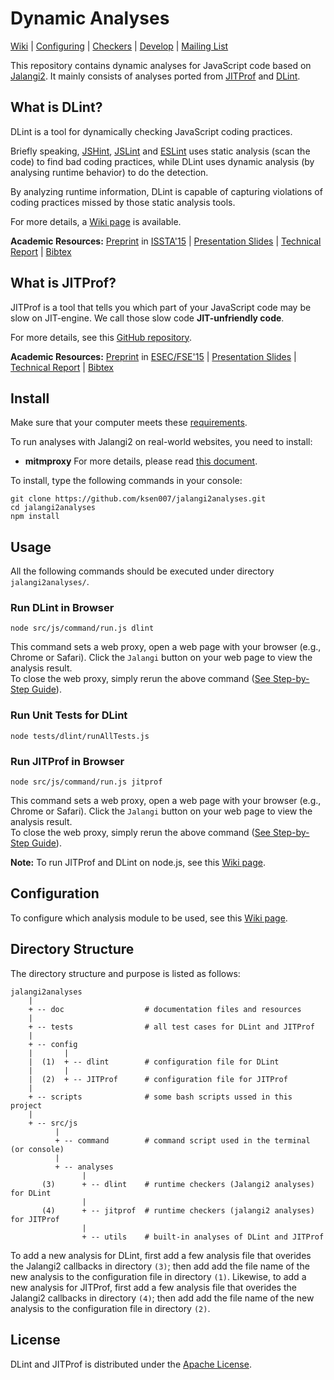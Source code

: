 # Dynamic Analyses 


[Wiki](https://github.com/ksen007/jalangi2analyses/wiki) | [Configuring](https://github.com/ksen007/jalangi2analyses/wiki/Configuration) | [Checkers](https://github.com/Berkeley-Correctness-Group/DLint/wiki/DLint-Checkers) | [Develop](https://github.com/ksen007/jalangi2analyses/wiki/Developer-Guide) | [Mailing List](https://groups.google.com/forum/#!forum/dlint)

This repository contains dynamic analyses for JavaScript code based on [Jalangi2](https://github.com/Samsung/jalangi2). It mainly consists of analyses ported from [JITProf](https://github.com/Berkeley-Correctness-Group/JITProf) and [DLint](https://github.com/Berkeley-Correctness-Group/DLint).

What is DLint?
--------------

DLint is a tool for dynamically checking JavaScript coding practices.

Briefly speaking, [JSHint](http://jshint.com/), [JSLint](http://www.jslint.com/) and [ESLint](http://eslint.org/) uses static analysis (scan the code) to find bad coding practices, while DLint uses dynamic analysis (by analysing runtime behavior) to do the detection.

By analyzing runtime information, DLint is capable of capturing violations of coding practices missed by those static analysis tools.
<!---
(See an [online demo](https://www.eecs.berkeley.edu/~gongliang13/jalangi_ff/demo_integrated.htm) of dynamic analysis.)
-->

For more details, a [Wiki page](https://github.com/Berkeley-Correctness-Group/DLint/wiki) is available.

**Academic Resources:** [Preprint](http://mp.binaervarianz.de/issta2015.pdf) in [ISSTA'15](http://issta2015.cs.uoregon.edu/) | [Presentation Slides](http://jacksongl.github.io/files/dlint_slides.pdf) | [Technical Report](http://www.eecs.berkeley.edu/Pubs/TechRpts/2015/EECS-2015-5.pdf) | [Bibtex](http://mp.binaervarianz.de/issta2015.html)

What is JITProf?
----------------
JITProf is a tool that tells you which part of your JavaScript code may be slow on JIT-engine. We call those slow code **JIT-unfriendly code**.  

For more details, see this [GitHub repository](https://github.com/Berkeley-Correctness-Group/JITProf).

**Academic Resources:** [Preprint](http://www.cs.berkeley.edu/~ksen/papers/jitprof.pdf) in [ESEC/FSE'15](http://esec-fse15.dei.polimi.it/) | [Presentation Slides](http://mp.binaervarianz.de/fse2015_slides.pdf) | [Technical Report](http://www.eecs.berkeley.edu/Pubs/TechRpts/2014/EECS-2014-144.pdf) | [Bibtex](http://mp.binaervarianz.de/fse2015.html)


Install
--------------

Make sure that your computer meets these [requirements](https://github.com/ksen007/jalangi2analyses/wiki/Requirements-for-Running).  

To run analyses with Jalangi2 on real-world websites, you need to install:

 * **mitmproxy** For more details, please read [this document](https://github.com/ksen007/jalangi2analyses/wiki/Install-mitmproxy-and-Certificates).

To install, type the following commands in your console:
```
git clone https://github.com/ksen007/jalangi2analyses.git
cd jalangi2analyses
npm install
```

Usage
--------------
All the following commands should be executed under directory ```jalangi2analyses/```.

### Run DLint in Browser
```
node src/js/command/run.js dlint
```
This command sets a web proxy, open a web page with your browser (e.g., Chrome or Safari).
Click the ```Jalangi``` button on your web page to view the analysis result.  
To close the web proxy, simply rerun the above command ([See Step-by-Step Guide](https://github.com/ksen007/jalangi2analyses/wiki/Run-Analyses-in-Browser)).

### Run Unit Tests for DLint
```
node tests/dlint/runAllTests.js 
```

### Run JITProf in Browser
```
node src/js/command/run.js jitprof
```
This command sets a web proxy, open a web page with your browser (e.g., Chrome or Safari).
Click the ```Jalangi``` button on your web page to view the analysis result.  
To close the web proxy, simply rerun the above command ([See Step-by-Step Guide](https://github.com/ksen007/jalangi2analyses/wiki/Run-Analyses-in-Browser)).

**Note:** To run JITProf and DLint on node.js, see this [Wiki page](https://github.com/ksen007/jalangi2analyses/wiki/Commands).

Configuration
----------------
To configure which analysis module to be used, see this [Wiki page](https://github.com/ksen007/jalangi2analyses/wiki/Configuration).


Directory Structure
----------------

The directory structure and purpose is listed as follows:

```
jalangi2analyses
    |
    + -- doc                  # documentation files and resources
    |
    + -- tests                # all test cases for DLint and JITProf
    |
    + -- config
    |       |
    |  (1)  + -- dlint        # configuration file for DLint
    |       |
    |  (2)  + -- JITProf      # configuration file for JITProf
    |
    + -- scripts              # some bash scripts ussed in this project
    |
    + -- src/js
    	  |
    	  + -- command        # command script used in the terminal (or console)
          |
          + -- analyses
                |
       (3)      + -- dlint    # runtime checkers (Jalangi2 analyses) for DLint
                |
       (4)      + -- jitprof  # runtime checkers (jalangi2 analyses) for JITProf
                |
                + -- utils    # built-in analyses of DLint and JITProf
```
To add a new analysis for DLint, first add a few analysis file that overides the Jalangi2 callbacks in directory ```(3)```; then add add the file name of the new analysis to the configuration file in directory ```(1)```. Likewise, to add a new analysis for JITProf, first add a few analysis file that overides the Jalangi2 callbacks in directory ```(4)```; then add add the file name of the new analysis to the configuration file in directory ```(2)```.

License
-------
DLint and JITProf is distributed under the [Apache License](http://www.apache.org/licenses/LICENSE-2.0.html).
